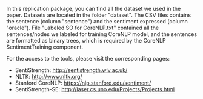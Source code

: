 In this replication package, you can find all the dataset we used in the paper. Datasets are located in the folder "dataset". The CSV files contains the sentence (column "sentence") and the sentiment expressed (column "oracle"). File "Labeled SO for CoreNLP.txt" contained all the sentences/nodes we labeled for training CoreNLP model, and the sentences are formatted as binary trees, which is required by the CoreNLP SentimentTraining component.

For the access to the tools, please visit the corresponding pages:

- SentiStrength: <http://sentistrength.wlv.ac.uk/>
- NLTK: <http://www.nltk.org/>
- Stanford CoreNLP: <https://nlp.stanford.edu/sentiment/>
- SentiStrength-SE: <http://laser.cs.uno.edu/Projects/Projects.html>
